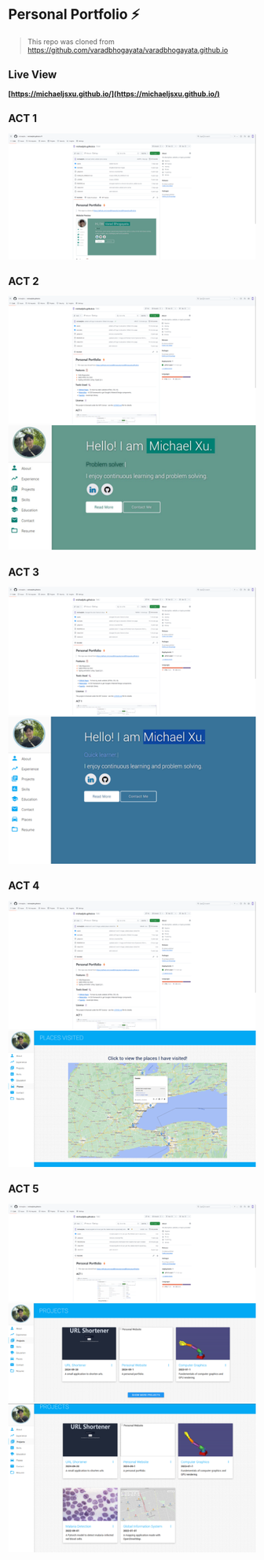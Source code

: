 # Personal Portfolio ⚡️ 
> This repo was cloned from https://github.com/varadbhogayata/varadbhogayata.github.io

## Live View
**[https://michaeljsxu.github.io/](https://michaeljsxu.github.io/)**

## ACT 1
![Screenshot of Act 1](assets/img/actionRepoImages/act1.png)

## ACT 2
![Screenshot of Act 2](assets/img/actionRepoImages/act2.png)
![Screenshot of Act 2 Homepage](assets/img/actionRepoImages/act2_homepage.jpg)

## ACT 3
![Screenshot of Act 3](assets/img/actionRepoImages/act3.png)
![Screenshot of Act 3 Homepage](assets/img/actionRepoImages/act3_homepage.png)

## ACT 4
![Screenshot of Act 4](assets/img/actionRepoImages/act4.png)
![Screenshot of Act 4 Places](assets/img/actionRepoImages/act4_homepage.png)

## ACT 5
![Screenshot of Act 5](assets/img/actionRepoImages/act5.png)
![Screenshot of Act 5 Closed](assets/img/actionRepoImages/act5_projects_closed.png)
![Screenshot of Act 5 Opened](assets/img/actionRepoImages/act5_projects_open.png)
